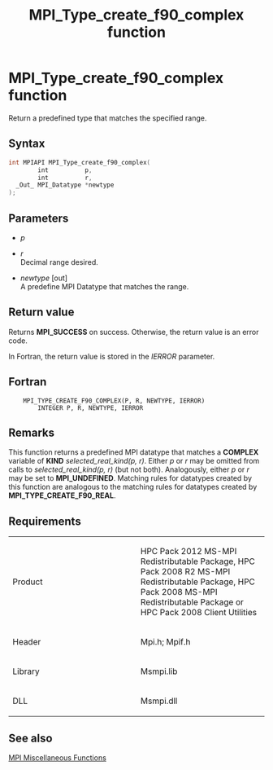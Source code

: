 ﻿---
title: MPI_Type_create_f90_complex function
TOCTitle: MPI_Type_create_f90_complex function
ms:assetid: a88fa355-14bb-4e57-9e5f-156552b747e6
ms:mtpsurl: https://msdn.microsoft.com/en-us/library/Dn473488(v=VS.85)
ms:contentKeyID: 59361023
ms.date: 03/28/2018
mtps_version: v=VS.85
f1_keywords:
- MPI_TYPE_CREATE_F90_COMPLEX
- mpif/MPI_Type_create_f90_complex
- mpi/MPI_TYPE_CREATE_F90_COMPLEX
dev_langs:
- C++
- C
---

# MPI\_Type\_create\_f90\_complex function

Return a predefined type that matches the specified range.

## Syntax

``` c++
int MPIAPI MPI_Type_create_f90_complex(
        int          p,
        int          r,
  _Out_ MPI_Datatype *newtype
);
```

## Parameters

  - *p*  
  - *r*  
    Decimal range desired.

  - *newtype* \[out\]  
    A predefine MPI Datatype that matches the range.

## Return value

Returns **MPI\_SUCCESS** on success. Otherwise, the return value is an error code.

In Fortran, the return value is stored in the *IERROR* parameter.

## Fortran

``` FORTRAN
    MPI_TYPE_CREATE_F90_COMPLEX(P, R, NEWTYPE, IERROR)
        INTEGER P, R, NEWTYPE, IERROR
```

## Remarks

This function returns a predefined MPI datatype that matches a **COMPLEX** variable of **KIND** *selected\_real\_kind\(p, r\)*. Either *p* or *r* may be omitted from calls to *selected\_real\_kind\(p, r\)* (but not both). Analogously, either *p* or *r* may be set to **MPI\_UNDEFINED**. Matching rules for datatypes created by this function are analogous to the matching rules for datatypes created by **MPI\_TYPE\_CREATE\_F90_REAL**.

## Requirements

<table>
<colgroup>
<col style="width: 50%" />
<col style="width: 50%" />
</colgroup>
<tbody>
<tr class="odd">
<td><p>Product</p></td>
<td><p>HPC Pack 2012 MS-MPI Redistributable Package, HPC Pack 2008 R2 MS-MPI Redistributable Package, HPC Pack 2008 MS-MPI Redistributable Package or HPC Pack 2008 Client Utilities</p></td>
</tr>
<tr class="even">
<td><p>Header</p></td>
<td>Mpi.h;
Mpif.h</td>
</tr>
<tr class="odd">
<td><p>Library</p></td>
<td>Msmpi.lib</td>
</tr>
<tr class="even">
<td><p>DLL</p></td>
<td>Msmpi.dll</td>
</tr>
</tbody>
</table>


## See also

[MPI Miscellaneous Functions](mpi-miscellaneous-functions.md)

